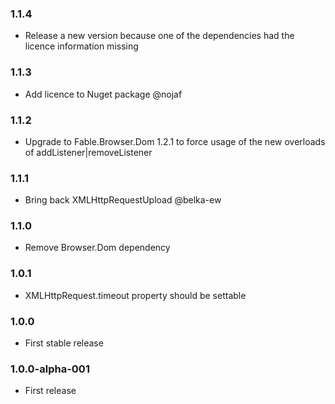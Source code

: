 ### 1.1.4

* Release a new version because one of the dependencies had the licence information missing

### 1.1.3

* Add licence to Nuget package @nojaf

### 1.1.2

* Upgrade to Fable.Browser.Dom 1.2.1 to force usage of the new overloads of addListener|removeListener

### 1.1.1

* Bring back XMLHttpRequestUpload @belka-ew

### 1.1.0

* Remove Browser.Dom dependency

### 1.0.1

* XMLHttpRequest.timeout property should be settable

### 1.0.0

* First stable release

### 1.0.0-alpha-001

* First release
